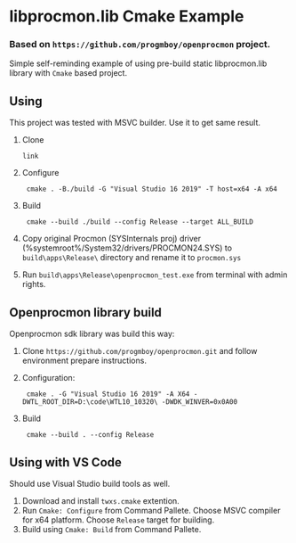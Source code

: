 # libprocmon.lib Cmake Example

### Based on `https://github.com/progmboy/openprocmon` project.

Simple self-reminding example of using pre-build static libprocmon.lib library with `Cmake` based project.

## Using

This project was tested with MSVC builder. Use it to get same result.

1. Clone

       link

2. Configure

        cmake . -B./build -G "Visual Studio 16 2019" -T host=x64 -A x64

3. Build

        cmake --build ./build --config Release --target ALL_BUILD

4. Copy original Procmon (SYSInternals proj) driver (%systemroot%/System32/drivers/PROCMON24.SYS) to `build\apps\Release\` directory and rename it to `procmon.sys`

5. Run `build\apps\Release\openprocmon_test.exe` from terminal with admin rights.


## Openprocmon library build

Openprocmon sdk library was build this way:

1. Clone `https://github.com/progmboy/openprocmon.git` and follow environment prepare instructions.

2. Configuration:

        cmake . -G "Visual Studio 16 2019" -A X64 -DWTL_ROOT_DIR=D:\code\WTL10_10320\ -DWDK_WINVER=0x0A00

3. Build

        cmake --build . --config Release

## Using with VS Code

Should use Visual Studio build tools as well.

1. Download and install `twxs.cmake` extention. 
2. Run `Cmake: Configure` from Command Pallete. Choose MSVC compiler for x64 platform. Choose `Release` target for building.
3. Build using `Cmake: Build` from Command Pallete.